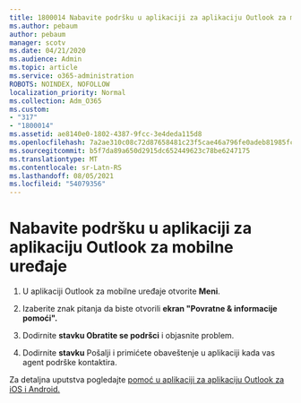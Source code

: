 ```yaml
---
title: 1800014 Nabavite podršku u aplikaciji za aplikaciju Outlook za mobilne uređaje
ms.author: pebaum
author: pebaum
manager: scotv
ms.date: 04/21/2020
ms.audience: Admin
ms.topic: article
ms.service: o365-administration
ROBOTS: NOINDEX, NOFOLLOW
localization_priority: Normal
ms.collection: Adm_O365
ms.custom:
- "317"
- "1800014"
ms.assetid: ae8140e0-1802-4387-9fcc-3e4deda115d8
ms.openlocfilehash: 7a2ae310c08c72d87658481c23f5cae46a796fe0adeb81985fc333343326d256
ms.sourcegitcommit: b5f7da89a650d2915dc652449623c78be6247175
ms.translationtype: MT
ms.contentlocale: sr-Latn-RS
ms.lasthandoff: 08/05/2021
ms.locfileid: "54079356"
---
```

# <a name="get-in-app-support-for-the-outlook-mobile-app"></a>Nabavite podršku u aplikaciji za aplikaciju Outlook za mobilne uređaje

1. U aplikaciji Outlook za mobilne uređaje otvorite **Meni**.

2. Izaberite znak pitanja da biste otvorili **ekran "Povratne &amp; informacije pomoći".**

3. Dodirnite **stavku Obratite se podršci** i objasnite problem.

4. Dodirnite **stavku** Pošalji i primićete obaveštenje u aplikaciji kada vas agent podrške kontaktira.

Za detaljna uputstva pogledajte [pomoć u aplikaciji za aplikaciju Outlook za iOS i Android.](https://support.office.com/article/218a22d1-9fa5-4889-b689-de1c63493243.aspx#ID0EAABAAA=Contact_Support)
